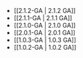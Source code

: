 - [[2.1.2-GA | 2.1.2 GA]]
- [[2.1.1-GA | 2.1.1 GA]]
- [[2.1.0-GA | 2.1.0 GA]]
- [[2.0.1-GA | 2.0.1 GA]]
- [[1.0.3-GA | 1.0.3 GA]]
- [[1.0.2-GA | 1.0.2 GA]]
